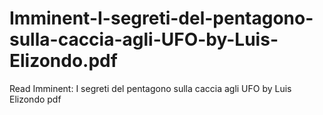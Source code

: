 # Imminent-I-segreti-del-pentagono-sulla-caccia-agli-UFO-by-Luis-Elizondo.pdf
Read Imminent: I segreti del pentagono sulla caccia agli UFO by Luis Elizondo pdf
